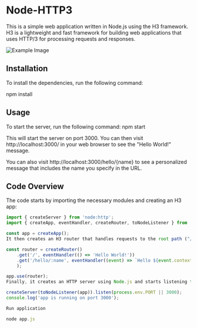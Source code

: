 # Node-HTTP3

This is a simple web application written in Node.js using the H3 framework. H3 is a lightweight and fast framework for building web applications that uses HTTP/3 for processing requests and responses.

![Example Image](https://www.zdnet.com/a/img/resize/8c124d7505313d9c9830fb14c6ca9bb1e902dd68/2018/11/12/2df16a7a-72be-437b-ae9a-7267a33085ea/http3.png?auto=webp&width=1280)

## Installation

To install the dependencies, run the following command:

npm install
## Usage

To start the server, run the following command:
npm start


This will start the server on port 3000. You can then visit http://localhost:3000/ in your web browser to see the "Hello World!" message.

You can also visit http://localhost:3000/hello/{name} to see a personalized message that includes the name you specify in the URL.

## Code Overview

The code starts by importing the necessary modules and creating an H3 app:

```js
import { createServer } from 'node:http';
import { createApp, eventHandler, createRouter, toNodeListener } from 'h3';

const app = createApp();
It then creates an H3 router that handles requests to the root path ("/") and the "/hello/{name}" path:

const router = createRouter()
    .get('/', eventHandler(() => 'Hello World!'))
    .get('/hello/:name', eventHandler((event) => `Hello ${event.context.params.name}!`)
    );

app.use(router);
Finally, it creates an HTTP server using Node.js and starts listening for incoming requests:

createServer(toNodeListener(app)).listen(process.env.PORT || 3000);
console.log('app is running on port 3000');

Run application

node app.js